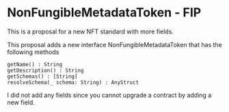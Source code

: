 # NonFungibleMetadataToken - FIP

This is a proposal for a new NFT standard with more fields. 


This proposal adds a new interface NonFungibleMetadataToken that has the following methods

```
getName() : String
getDescription() : String
getSchemas() : [String]
resolveSchema(_ schema: String) : AnyStruct
```


I did not add any fields since you cannot upgrade a contract by adding a new field. 

